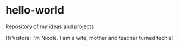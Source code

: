 # hello-world
Repository of my ideas and projects

Hi Vistors! 
I'm Nicole. I am a wife, mother and teacher turned techie! 
